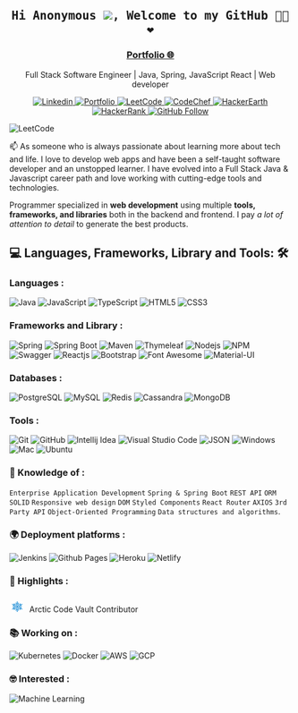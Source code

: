 <h2 align="center"><samp><strong>Hi Anonymous <img src="https://github.com/hrittikhere/hrittikhere/blob/master/Hi.gif" width="40px" />, Welcome to my GitHub 👨‍💻❤ </strong></samp></h2>
<h3 align='center'><strong><a href="https://ravikant-pal.github.io/portfolio" target="_blank">Portfolio 🌐</a></strong></h3>
<p align='center'>Full Stack Software Engineer | Java, Spring, JavaScript React | Web developer</p>
<p align="center">
  <a href="https://www.linkedin.com/in/ravikant-pal/">
    <img src="https://img.shields.io/badge/LinkedIn-blue?logo=Linkedin&logoColor=blue&labelColor=black" alt="Linkedin">
  </a>
  <a href="https://ravikant-pal.github.io/portfolio/">
    <img src="https://img.shields.io/badge/Portfolio-fbad50?logo=google&logoColor=fbad50&labelColor=black" alt="Portfolio">
  </a>
  <a href="https://leetcode.com/ravikant-pal/">
    <img src="https://img.shields.io/badge/LeetCode-yellow?logo=leetCode&logoColor=yellow&labelColor=black" alt="LeetCode">
  </a>
  <a href="https://www.codechef.com/users/v0ldm0t">
    <img src="https://img.shields.io/badge/CodeChef-e6c2ab?logo=codeChef&logoColor=e6c2ab&labelColor=black" alt="CodeChef">
  </a>
  <a href="https://www.hackerearth.com/@ravikant-pal">
    <img src="https://img.shields.io/badge/HackerEarth-gray?logo=hackerEarth&logoColor=white&labelColor=black" alt="HackerEarth">
  </a>
  <a href="https://www.hackerrank.com/pol_alok">
    <img src="https://img.shields.io/badge/HackerRank-brightgreen?logo=HackerRank&logoColor=Green&labelColor=black" alt="HackerRank">
  </a>
  <a href="https://github.com/ravikant-pal">
    <img src="https://img.shields.io/github/followers/ravikant-pal?label=Follow%20Me&style=social" alt="GitHub Follow">
  </a>
</p>
<img src="https://github.com/ravikant-pal/ravikant-pal/assets/53791094/dfe1b48a-00d9-4624-af07-8109eba06be8" alt="LeetCode">

<p align='left'> 📫 As someone who is always passionate about learning more about tech and life. I love to develop web apps and have been a self-taught software developer and an unstopped learner. I have evolved into a Full Stack Java & Javascript career path and love working with cutting-edge tools and technologies.</p>

Programmer specialized in **web development** using multiple **tools, frameworks, and libraries** both in the backend and frontend. I pay *a lot of attention to detail* to generate the best products.

## 💻 Languages, Frameworks, Library and Tools: 🛠️<br>

### Languages : 
![Java](https://img.shields.io/badge/-Java-000000?style=flat&logo=openjdk&logoColor=red)
![JavaScript](https://img.shields.io/badge/-JavaScript-000000?style=flat&logo=javascript&logoColor=yellow)
![TypeScript](https://img.shields.io/badge/-TypeScript-000000?style=flat&logo=typeScript&logoColor=yellow)
![HTML5](https://img.shields.io/badge/-HTML5-000000?style=flat&logo=html5&logoColor=brown)
![CSS3](https://img.shields.io/badge/-CSS3-000000?style=flat&logo=css3&logoColor=blue)
### Frameworks and Library : 
![Spring](https://img.shields.io/badge/-Spring-000000?style=flat&logo=spring&logoColor=green)
![Spring Boot](https://img.shields.io/badge/-Spring%20Boot-000000?style=flat&logo=springboot&logoColor=green)
![Maven](https://img.shields.io/badge/-Apache%20Maven-000000?style=flat&logo=apache-maven&logoColor=red)
![Thymeleaf](https://img.shields.io/badge/-Thymeleaf-000000?style=flat&logo=thymeleaf&logoColor=green)
![Nodejs](https://img.shields.io/badge/-Node.js-000000?style=flat&logo=Node.js)
![NPM](https://img.shields.io/badge/-npm-000000?style=flat&logo=npm)
![Swagger](https://img.shields.io/badge/-Swagger-000000?style=flat&logo=swagger)
![Reactjs](https://img.shields.io/badge/-Reactjs-000000?style=flat&logo=react)
![Bootstrap](https://img.shields.io/badge/-Bootstrap-000000?style=flat&logo=bootstrap&logoColor=7952b3)
![Font Awesome](https://img.shields.io/badge/-font%20awesome-000000?style=flat&logo=font-awesome&logoColor=339AF0)
![Material-UI](https://img.shields.io/badge/-Material%20UI-000000?style=flat&logo=mui&logoColor=blue)

### Databases : 
![PostgreSQL](https://img.shields.io/badge/-PostgreSQL-000000?style=flat&logo=postgresql&logoColor=blue)
![MySQL](https://img.shields.io/badge/-MySQL-000000?style=flat&logo=mysql&logoColor=blue)
![Redis](https://img.shields.io/badge/-Redis-000000?style=flat&logo=redis&logoColor=red)
![Cassandra](https://img.shields.io/badge/-Cassandra-000000?style=flat&logo=apache-cassandra&logoColor=blue)
![MongoDB](https://img.shields.io/badge/-MongoDB-000000?style=flat&logo=mongodb)

### Tools : 

![Git](https://img.shields.io/badge/-Git-000000?style=flat&logo=git&logoColor=F05032&)
![GitHub](https://img.shields.io/badge/-GitHub-000000?style=flat&logo=github&logoColor=white)
![Intellij Idea](https://img.shields.io/badge/-Intellij-000000?style=flat&logo=intellij-Idea)
![Visual Studio Code](https://img.shields.io/badge/-VSCode-000000?style=flat&logo=visual-studio-code&logoColor=blue)
![JSON](https://img.shields.io/badge/-JSON-000000?style=flat&logo=JSON&logoColor=white)
![Windows](https://img.shields.io/badge/-Windows-000000?style=flat&logo=windows&logoColor=blue)
![Mac](https://img.shields.io/badge/-Mac%20OS-000000?style=flat&logo=apple)
![Ubuntu](https://img.shields.io/badge/-Linux-000000?style=flat&logo=linux)


### 🧐 Knowledge of :

`Enterprise Application Development` `Spring & Spring Boot` `REST API` `ORM` `SOLID` `Responsive web design` `DOM` `Styled Components` `React Router` `AXIOS` `3rd Party API` `Object-Oriented Programming` `Data structures and algorithms`.


### 🌍 Deployment platforms : 
![Jenkins](https://img.shields.io/badge/-Jenkins-000000?style=flat&logo=jenkins&logoColor=yellow) 
![Github Pages](https://img.shields.io/badge/-Github%20Pages-000000?style=flat&logo=github-pages) 
![Heroku](https://img.shields.io/badge/-Heroku-000000?style=flat&logo=heroku&labelColor=430098) 
![Netlify](https://img.shields.io/badge/-Netlify-000000?style=flat&logo=netlify&labelColor=000000)

### 🚩 Highlights : 

&nbsp;<img src='https://raw.githubusercontent.com/acervenky/animated-github-badges/master/assets/acbadge.gif' style="margin-top: 10px;" width="20px" height="20px">&nbsp;&nbsp;&nbsp;<span>Arctic Code Vault Contributor</span>


### 📚 Working on : 

![Kubernetes](https://img.shields.io/badge/-Kubernetes-000000?style=flat&logo=kubernetes&logoColor=blue)
![Docker](https://img.shields.io/badge/-Docker-000000?style=flat&logo=docker&logoColor=blue)
![AWS](https://img.shields.io/badge/-AWS-000000?style=flat&logo=amazonaws&logoColor=yellow)
![GCP](https://img.shields.io/badge/-Google%20Cloud%20Platform-000000?style=flat&logo=google-cloud&logoColor=white)


### 🤓 Interested :
![Machine Learning](https://img.shields.io/badge/Machine%20Learning-FFFFFF?style=for-the-badge)

